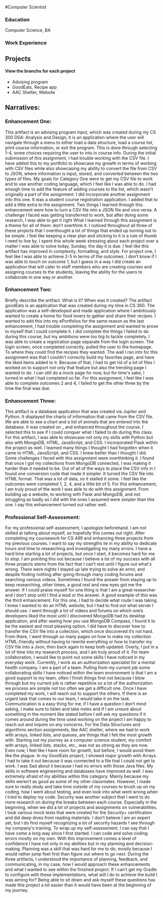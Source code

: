#Computer Scientist

### Education
Computer Science, BA

### Work Experience

## Projects
#### View the branchs for each project
- Advising program
- GoodEats, Recipe app
- AAC Shelter, Website


## Narratives:
### Enhancement One:
This artifact is an advising program input, which was created during my CS 300 DSA: Analysis and Design, it is an application where the user will navigate through a menu to either load a data structure, load a course list, print course information, or exit the program. This is done through selecting 1-4, some choices requiring the user to into in course info. During the initial submission of this assignment, I had trouble working with the CSV file. I have added this to my portfolio to showcase my growth in terms of working with CSV files while also showcasing my ability to convert the file from CSV to JSON, where information is input, stored, and converted between the two types of files.
My goals for Category One were to get my CSV file to work and to use another coding language, which I feel like I was able to do. I had enough time to add the feature of adding courses to the list, which wasn’t originally a part of the assignment. I did incorporate another assignment into this one. It was a student course registration application. I added that to add a little extra to the assignment. Two things I learned through this enhancement were how to turn a CSV file into a JSON file and vice versa. A challenge I faced was getting transferred to work, but after doing some research, I was able to get it right
What I learned through this assignment is a theme for all of them: don’t overthink it. I noticed throughout all three of these projects that I overthought a lot of things that ended up turning out to be simple. I feel like keeping a clear plan and sticking to it is a rule of thumb I need to live by. I spent this whole week stressing about each project over a matter I was able to solve today, Sunday, the day it is due. I feel like this artifact has improved in complexity, formatting, and style. 
	For project one, I feel like I was able to achieve 2-5 in terms of the outcomes. I don’t know if I was able to touch on outcome 1, but I guess in a way I did create an application that will cater to staff members who are creating courses and assigning courses to the students, leaving the ability for the users to collaborate in one way or another. 
### Enhancement Two:
Briefly describe the artifact. What is it? When was it created?
The artifact goodEats is an application that was created during my time in CS 360. The application was a self-developed and made application where I ambitiously wanted to create a home for food lovers to gather and share their recipes. I wanted to add this into my ePortfolios for the same reason as the last enhancement, I had trouble completing the assignment and wanted to prove to myself that I could complete it. I did complete the things I failed to do during this course, but my ambitions were too big to tackle completely. I was able to create a registration page separate from the login screen. The login screen, once completed correctly, pulled the user to the homepage. To where they could find the recipes they wanted. 
The wall I ran into for this assignment was that I couldn’t correctly build my favorites page, and have the liked items added to it. Because of that, I had to get rid of a lot of files I worked on to support not only that feature but also the trending page I wanted to do. I can still do a mock page for now, but for time's sake, I turned in what I had completed so far. 
For this assignment, I feel like I was able to complete outcomes 2 and 4, I failed to get the other three by the time the final was due. 
### Enhancement Three:
This artifact is a database application that was created via Jupiter and Python. It displayed the charts of information that came from the CSV file. We are able to see a chart and a list of animals that are entered into the database. It was created on _ and enhanced throughout the course. I selected this to see if I could conquer what I failed to do during this class. For this artifact, I was able to showcase not only my skills with Python but also with MongoDB, HTML, JavaScript, and CSS. I incorporated Flask within the project as well. 
I learned many things I thought I had forgotten when it came to HTML, JavaScript, and CSS. I knew better than I thought I did. Some challenges I faced with this assignment were overthinking it. I found that once I got my collections from MongoDB connected, I was making it harder than it needed to be. Out of all of the ways to place the CSV info in I found one conversion code that made it simpler. It turned the CSV file into HTML format. That was a lot of data, so it stalled it some. 
	I feel like the outcomes were completed 1, 2, 4, and a little bit of 5. For this enhancement, I am truly proud of the work I was able to do with this assignment. From building up a website, to working with Flask and MongoDB, and not struggling as badly as I did with the ones I assumed were simpler than this one. I say this enhancement turned out rather well. 

### Professional Self-Assessment:
For my professional self-assessment, I apologize beforehand. I am not skilled at talking about myself, so hopefully this comes out right. After completing my coursework for CS 499 and enhancing three projects from my previous courses. I want to say my strengths lie in my ability to dedicate hours and time to researching and investigating my many errors. I have a hard time starting a lot of projects, but once I start, it becomes hard for me to stop. I am pointing this out because I believe a lot of my success with all three projects stems from the fact that I can’t rest until I figure out what's wrong. 
	There were nights I stayed up late trying to solve an error, and despite finding nothing after going through many coding forums and searching various videos. Sometimes I found the answer from staying up to keep researching, other times, a good rest and new eyes got me the answer. If I could praise myself for one thing is that I am a great researcher and I don’t stop until I find a lead or the answer. 
	A good example of this was the third enhancement. For this one, I had to decide what route I was taking. I knew I wanted to do an HTML website, but I had to find out what server I should use. I went through a lot of videos and forums on which one’s developers liked the most until I discovered MongoDB had its desktop application, and after seeing how you use MongoDB Compass, I found it to be the easiest and most pleasing option. I did have to discover how to transfer the CSV file into a collection, which once discovered it’s not hard. From there, I went through so many pages on how to make my collection HTML-friendly without having to rewrite everything or how to transfer my CSV file into a Json, then back again to keep both updated. Overly, I put in a lot of time into my research process, and I am truly proud of it. 
	For team collaboration, I would like to point out some skills I have noticed in my everyday work. Currently, I work as an authorization specialist for a mental health company. I am a part of a team. Pulling from my current job some collaborating skills I have noticed within the team environment is that I am a good support to my team, often I finish things first not because I blow through but my current job is rather repetitive so a lot of the authorization we process are simple not too often we get a difficult one. Once I have completed my work, I will reach out to support the others. If there is an urgent task that comes to our team, I would take it on the task. 
	Communication is a easy thing for me, if I have a question I don’t mind asking, I make sure to listen and take notes and if I am unsure about something in the moment like stated before I will ask my questions if it comes around during the time used working on the project I am happy to reach out and inquire on any concerns. For the Data Structures and algorithms section assignments, like AAC shelter, where we had to work with arrays, linked lists, and queues, are things that I felt the most growth with. Starting out my journey as a computer science student, my comfort with arrays, linked lists, stacks, etc., was not as strong as they are now. Even now, I feel like I have room for growth, but before, I would avoid them like the plague.  In my GoodEats project, I showed major growth with Arrays. I had to take it out because it was connected to a file that I could not get to work. I was Sad about it because I had no errors with those Java files. 
	My skills in software engineering and databases have improved as well. I was extremely afraid of my abilities within this category. Mainly because my skills weren’t as good as some of my other classmates. However, I made sure to really study and take time outside of my courses to brush up on my coding, how I went about testing, and even look into what went wrong when I tried to deploy my code. Security was another subject that I went to do more research on during the breaks between each course. Especially in the beginning, when we did a lot of projects and assignments on vulnerabilities. I took various mock tests that were created for the Security+ certification and did deep dives from reading materials. I don’t believe I am an expert yet, but I do find myself recognizing a lot of security hazards I see through my company's training. 
	To wrap up my self-assessment, I can say that I have come a long way since I first started. I can code and solve coding errors mostly on my own. With this improvement comes a level of confidence I have not only in my abilities but in my planning and decision-making. Planning was a skill that was hard for me to do, mostly because I would rather jump feet first than figure out where to go next. During the three artifacts, I understood the importance of planning, feedback, and communicating, in my case, how I would approach these enhancements and what I wanted to see within the finished project. If I can’t get my Gradle to configure with these implementations, what will I do to achieve the build I was aiming for? Being able to sit down and ask myself these questions has made this project a lot easier than it would have been at the beginning of my journey. 

